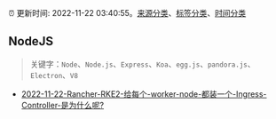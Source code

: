 :alarm_clock: 更新时间: 2022-11-22 03:40:55。[来源分类](../README.md)、[标签分类](../TAGS.md)、[时间分类](../TIMELINE.md)

## NodeJS


> 关键字：`Node`、`Node.js`、`Express`、`Koa`、`egg.js`、`pandora.js`、`Electron`、`V8`



- [2022-11-22-Rancher-RKE2-给每个-worker-node-都装一个-Ingress-Controller-是为什么呢?](https://www.v2ex.com/t/896996) 